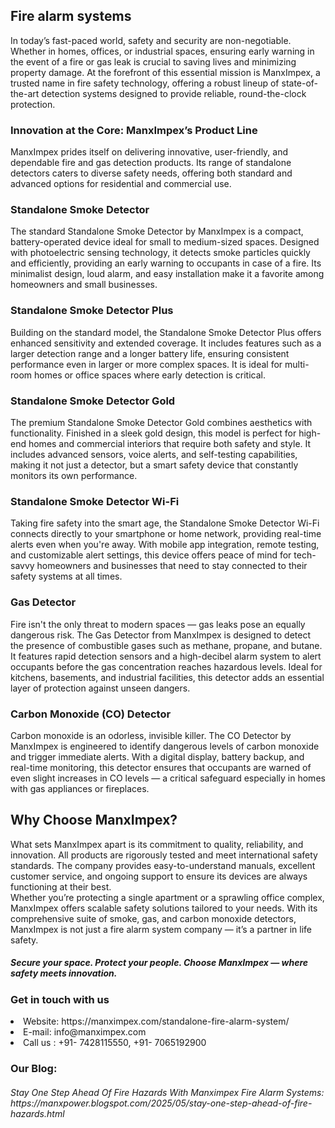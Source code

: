<h2> Fire alarm systems</h2>
In today’s fast-paced world, safety and security are non-negotiable. Whether in homes, offices, or industrial spaces, ensuring early warning in the event of a fire or gas leak is crucial to saving lives and minimizing property damage. At the forefront of this essential mission is ManxImpex, a trusted name in fire safety technology, offering a robust lineup of state-of-the-art detection systems designed to provide reliable, round-the-clock protection.<br>
<h3>Innovation at the Core: ManxImpex’s Product Line</h3>
ManxImpex prides itself on delivering innovative, user-friendly, and dependable fire and gas detection products. Its range of standalone detectors caters to diverse safety needs, offering both standard and advanced options for residential and commercial use.
<h3>Standalone Smoke Detector</h3>
The standard Standalone Smoke Detector by ManxImpex is a compact, battery-operated device ideal for small to medium-sized spaces. Designed with photoelectric sensing technology, it detects smoke particles quickly and efficiently, providing an early warning to occupants in case of a fire. Its minimalist design, loud alarm, and easy installation make it a favorite among homeowners and small businesses.<br>
<h3>Standalone Smoke Detector Plus</h3>
Building on the standard model, the Standalone Smoke Detector Plus offers enhanced sensitivity and extended coverage. It includes features such as a larger detection range and a longer battery life, ensuring consistent performance even in larger or more complex spaces. It is ideal for multi-room homes or office spaces where early detection is critical.
<h3>Standalone Smoke Detector Gold</h3>
The premium Standalone Smoke Detector Gold combines aesthetics with functionality. Finished in a sleek gold design, this model is perfect for high-end homes and commercial interiors that require both safety and style. It includes advanced sensors, voice alerts, and self-testing capabilities, making it not just a detector, but a smart safety device that constantly monitors its own performance.
<h3>Standalone Smoke Detector Wi-Fi</h3>
Taking fire safety into the smart age, the Standalone Smoke Detector Wi-Fi connects directly to your smartphone or home network, providing real-time alerts even when you're away. With mobile app integration, remote testing, and customizable alert settings, this device offers peace of mind for tech-savvy homeowners and businesses that need to stay connected to their safety systems at all times.<br>
<h3>Gas Detector</h3>
Fire isn't the only threat to modern spaces — gas leaks pose an equally dangerous risk. The Gas Detector from ManxImpex is designed to detect the presence of combustible gases such as methane, propane, and butane. It features rapid detection sensors and a high-decibel alarm system to alert occupants before the gas concentration reaches hazardous levels. Ideal for kitchens, basements, and industrial facilities, this detector adds an essential layer of protection against unseen dangers.<br>
<h3>Carbon Monoxide (CO) Detector</h3>
Carbon monoxide is an odorless, invisible killer. The CO Detector by ManxImpex is engineered to identify dangerous levels of carbon monoxide and trigger immediate alerts. With a digital display, battery backup, and real-time monitoring, this detector ensures that occupants are warned of even slight increases in CO levels — a critical safeguard especially in homes with gas appliances or fireplaces.<br>
<h2>Why Choose ManxImpex?</h2>
What sets ManxImpex apart is its commitment to quality, reliability, and innovation. All products are rigorously tested and meet international safety standards. The company provides easy-to-understand manuals, excellent customer service, and ongoing support to ensure its devices are always functioning at their best.<br>
Whether you’re protecting a single apartment or a sprawling office complex, ManxImpex offers scalable safety solutions tailored to your needs. With its comprehensive suite of smoke, gas, and carbon monoxide detectors, ManxImpex is not just a fire alarm system company — it’s a partner in life safety.<br>
<h5>Secure your space. Protect your people. Choose ManxImpex — where safety meets innovation.</h5>
<h3>Get in touch with us</h3>
<li>Website: https://manximpex.com/standalone-fire-alarm-system/</li>
<li>E-mail: info@manximpex.com</li>
<li>Call us : +91- 7428115550, +91- 7065192900</li>
<h3>Our Blog:</h3>
<h6>Stay One Step Ahead Of Fire Hazards With Manximpex Fire Alarm Systems: https://manxpower.blogspot.com/2025/05/stay-one-step-ahead-of-fire-hazards.html</h6>
